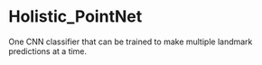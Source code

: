 # Holistic_PointNet


One CNN classifier that can be trained to make multiple landmark predictions at a time.
